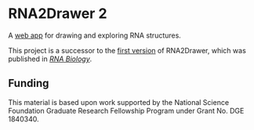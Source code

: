 # RNA2Drawer 2

A [web app](https://rna2drawer2.app) for drawing and exploring RNA structures.

This project is a successor to the [first version](https://github.com/pzhaojohnson/RNA2Drawer#rna2drawer) of RNA2Drawer,
which was published in [<em>RNA Biology</em>](https://doi.org/10.1080/15476286.2019.1659081).

## Funding

This material is based upon work supported by the National Science Foundation Graduate Research Fellowship Program under Grant No. DGE 1840340.
